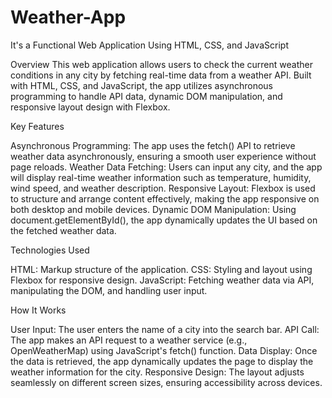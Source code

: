 # Weather-App

It's a Functional Web Application Using HTML, CSS, and JavaScript

Overview
This web application allows users to check the current weather conditions in any city by fetching real-time data from a weather API. Built with HTML, CSS, and JavaScript, the app utilizes asynchronous programming to handle API data, dynamic DOM manipulation, and responsive layout design with Flexbox.

Key Features

Asynchronous Programming: The app uses the fetch() API to retrieve weather data asynchronously, ensuring a smooth user experience without page reloads.
Weather Data Fetching: Users can input any city, and the app will display real-time weather information such as temperature, humidity, wind speed, and weather description.
Responsive Layout: Flexbox is used to structure and arrange content effectively, making the app responsive on both desktop and mobile devices.
Dynamic DOM Manipulation: Using document.getElementById(), the app dynamically updates the UI based on the fetched weather data.

Technologies Used

HTML: Markup structure of the application.
CSS: Styling and layout using Flexbox for responsive design.
JavaScript: Fetching weather data via API, manipulating the DOM, and handling user input.

How It Works

User Input: The user enters the name of a city into the search bar.
API Call: The app makes an API request to a weather service (e.g., OpenWeatherMap) using JavaScript's fetch() function.
Data Display: Once the data is retrieved, the app dynamically updates the page to display the weather information for the city.
Responsive Design: The layout adjusts seamlessly on different screen sizes, ensuring accessibility across devices.
